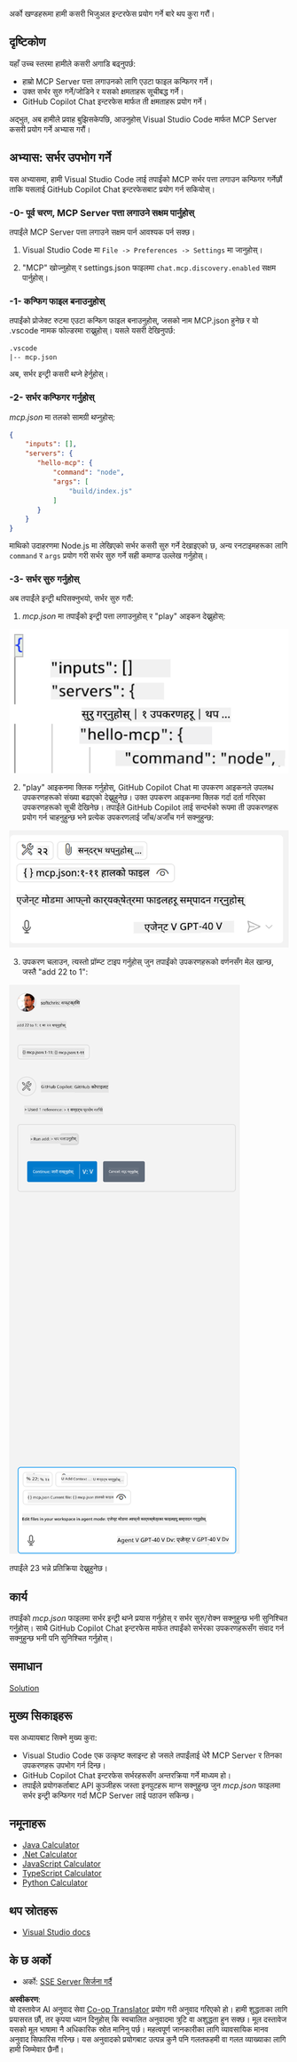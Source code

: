 <!--
CO_OP_TRANSLATOR_METADATA:
{
  "original_hash": "222e01c3002a33355806d60d558d9429",
  "translation_date": "2025-07-14T09:32:04+00:00",
  "source_file": "03-GettingStarted/04-vscode/README.md",
  "language_code": "ne"
}
-->
अर्को खण्डहरूमा हामी कसरी भिजुअल इन्टरफेस प्रयोग गर्ने बारे थप कुरा गरौं।

## दृष्टिकोण

यहाँ उच्च स्तरमा हामीले कसरी अगाडि बढ्नुपर्छ:

- हाम्रो MCP Server पत्ता लगाउनको लागि एउटा फाइल कन्फिगर गर्ने।
- उक्त सर्भर सुरु गर्ने/जोडिने र यसको क्षमताहरू सूचीबद्ध गर्ने।
- GitHub Copilot Chat इन्टरफेस मार्फत ती क्षमताहरू प्रयोग गर्ने।

अद्भुत, अब हामीले प्रवाह बुझिसकेपछि, आउनुहोस् Visual Studio Code मार्फत MCP Server कसरी प्रयोग गर्ने अभ्यास गरौं।

## अभ्यास: सर्भर उपभोग गर्ने

यस अभ्यासमा, हामी Visual Studio Code लाई तपाईंको MCP सर्भर पत्ता लगाउन कन्फिगर गर्नेछौं ताकि यसलाई GitHub Copilot Chat इन्टरफेसबाट प्रयोग गर्न सकियोस्।

### -0- पूर्व चरण, MCP Server पत्ता लगाउने सक्षम पार्नुहोस्

तपाईंले MCP Server पत्ता लगाउने सक्षम पार्न आवश्यक पर्न सक्छ।

1. Visual Studio Code मा `File -> Preferences -> Settings` मा जानुहोस्।

2. "MCP" खोज्नुहोस् र settings.json फाइलमा `chat.mcp.discovery.enabled` सक्षम पार्नुहोस्।

### -1- कन्फिग फाइल बनाउनुहोस्

तपाईंको प्रोजेक्ट रुटमा एउटा कन्फिग फाइल बनाउनुहोस्, जसको नाम MCP.json हुनेछ र यो .vscode नामक फोल्डरमा राख्नुहोस्। यसले यसरी देखिनुपर्छ:

```text
.vscode
|-- mcp.json
```

अब, सर्भर इन्ट्री कसरी थप्ने हेर्नुहोस्।

### -2- सर्भर कन्फिगर गर्नुहोस्

*mcp.json* मा तलको सामग्री थप्नुहोस्:

```json
{
    "inputs": [],
    "servers": {
       "hello-mcp": {
           "command": "node",
           "args": [
               "build/index.js"
           ]
       }
    }
}
```

माथिको उदाहरणमा Node.js मा लेखिएको सर्भर कसरी सुरु गर्ने देखाइएको छ, अन्य रनटाइमहरूका लागि `command` र `args` प्रयोग गरी सर्भर सुरु गर्ने सही कमाण्ड उल्लेख गर्नुहोस्।

### -3- सर्भर सुरु गर्नुहोस्

अब तपाईंले इन्ट्री थपिसक्नुभयो, सर्भर सुरु गरौं:

1. *mcp.json* मा तपाईंको इन्ट्री पत्ता लगाउनुहोस् र "play" आइकन देख्नुहोस्:

  ![Visual Studio Code मा सर्भर सुरु गर्दै](../../../../translated_images/vscode-start-server.8e3c986612e3555de47e5b1e37b2f3020457eeb6a206568570fd74a17e3796ad.ne.png)  

2. "play" आइकनमा क्लिक गर्नुहोस्, GitHub Copilot Chat मा उपकरण आइकनले उपलब्ध उपकरणहरूको संख्या बढाएको देख्नुहुनेछ। उक्त उपकरण आइकनमा क्लिक गर्दा दर्ता गरिएका उपकरणहरूको सूची देखिनेछ। तपाईंले GitHub Copilot लाई सन्दर्भको रूपमा ती उपकरणहरू प्रयोग गर्न चाहनुहुन्छ भने प्रत्येक उपकरणलाई जाँच/अजाँच गर्न सक्नुहुन्छ:

  ![Visual Studio Code मा उपकरणहरू](../../../../translated_images/vscode-tool.0b3bbea2fb7d8c26ddf573cad15ef654e55302a323267d8ee6bd742fe7df7fed.ne.png)

3. उपकरण चलाउन, त्यस्तो प्रॉम्प्ट टाइप गर्नुहोस् जुन तपाईंको उपकरणहरूको वर्णनसँग मेल खान्छ, जस्तै "add 22 to 1":

  ![GitHub Copilot बाट उपकरण चलाउँदै](../../../../translated_images/vscode-agent.d5a0e0b897331060518fe3f13907677ef52b879db98c64d68a38338608f3751e.ne.png)

  तपाईंले 23 भन्ने प्रतिक्रिया देख्नुहुनेछ।

## कार्य

तपाईंको *mcp.json* फाइलमा सर्भर इन्ट्री थप्ने प्रयास गर्नुहोस् र सर्भर सुरु/रोक्न सक्नुहुन्छ भनी सुनिश्चित गर्नुहोस्। साथै GitHub Copilot Chat इन्टरफेस मार्फत तपाईंको सर्भरका उपकरणहरूसँग संवाद गर्न सक्नुहुन्छ भनी पनि सुनिश्चित गर्नुहोस्।

## समाधान

[Solution](./solution/README.md)

## मुख्य सिकाइहरू

यस अध्यायबाट सिक्ने मुख्य कुरा:

- Visual Studio Code एक उत्कृष्ट क्लाइन्ट हो जसले तपाईंलाई धेरै MCP Server र तिनका उपकरणहरू उपभोग गर्न दिन्छ।
- GitHub Copilot Chat इन्टरफेस सर्भरहरूसँग अन्तरक्रिया गर्ने माध्यम हो।
- तपाईंले प्रयोगकर्ताबाट API कुञ्जीहरू जस्ता इनपुटहरू माग्न सक्नुहुन्छ जुन *mcp.json* फाइलमा सर्भर इन्ट्री कन्फिगर गर्दा MCP Server लाई पठाउन सकिन्छ।

## नमूनाहरू

- [Java Calculator](../samples/java/calculator/README.md)
- [.Net Calculator](../../../../03-GettingStarted/samples/csharp)
- [JavaScript Calculator](../samples/javascript/README.md)
- [TypeScript Calculator](../samples/typescript/README.md)
- [Python Calculator](../../../../03-GettingStarted/samples/python)

## थप स्रोतहरू

- [Visual Studio docs](https://code.visualstudio.com/docs/copilot/chat/mcp-servers)

## के छ अर्को

- अर्को: [SSE Server सिर्जना गर्दै](../05-sse-server/README.md)

**अस्वीकरण**:  
यो दस्तावेज AI अनुवाद सेवा [Co-op Translator](https://github.com/Azure/co-op-translator) प्रयोग गरी अनुवाद गरिएको हो। हामी शुद्धताका लागि प्रयासरत छौं, तर कृपया ध्यान दिनुहोस् कि स्वचालित अनुवादमा त्रुटि वा अशुद्धता हुन सक्छ। मूल दस्तावेज यसको मूल भाषामा नै अधिकारिक स्रोत मानिनु पर्छ। महत्वपूर्ण जानकारीका लागि व्यावसायिक मानव अनुवाद सिफारिस गरिन्छ। यस अनुवादको प्रयोगबाट उत्पन्न कुनै पनि गलतफहमी वा गलत व्याख्याका लागि हामी जिम्मेवार छैनौं।